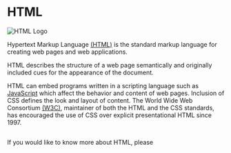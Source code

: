# HTML
![HTML Logo](https://upload.wikimedia.org/wikipedia/commons/thumb/6/61/HTML5_logo_and_wordmark.svg/200px-HTML5_logo_and_wordmark.svg.png)

Hypertext Markup Language [(HTML)](https://en.wikipedia.org/wiki/HTML) is the standard markup language for creating web pages and web applications. 

HTML describes the structure of a web page semantically and originally included cues for the appearance of the document.

HTML can embed programs written in a scripting language such as [JavaScript](https://en.wikipedia.org/wiki/JavaScript) which affect the behavior and content of web pages. Inclusion of CSS defines the look and layout of content. The World Wide Web Consortium [(W3C)](https://en.wikipedia.org/wiki/World_Wide_Web_Consortium), maintainer of both the HTML and the CSS standards, has encouraged the use of CSS over explicit presentational HTML since 1997.

##
If you would like to know more about HTML, please 


